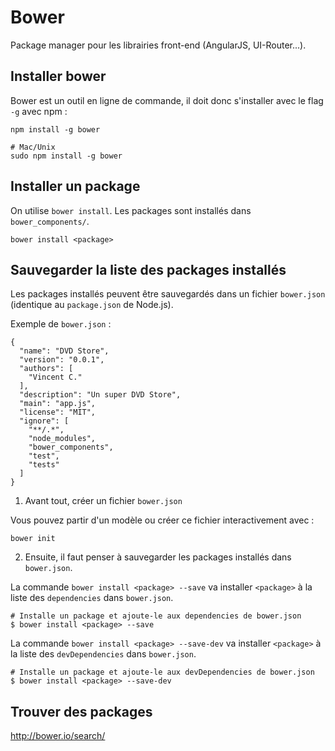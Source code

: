 Bower
=====

Package manager pour les librairies front-end (AngularJS, UI-Router...).


Installer bower
---------------

Bower est un outil en ligne de commande, il doit donc s'installer avec le flag `-g` avec npm :

    npm install -g bower

    # Mac/Unix
    sudo npm install -g bower


Installer un package
--------------------

On utilise `bower install`. Les packages sont installés dans `bower_components/`.

    bower install <package>


Sauvegarder la liste des packages installés
-------------------------------------------

Les packages installés peuvent être sauvegardés dans un fichier `bower.json` (identique au `package.json` de Node.js).

Exemple de `bower.json` :

```
{
  "name": "DVD Store",
  "version": "0.0.1",
  "authors": [
    "Vincent C."
  ],
  "description": "Un super DVD Store",
  "main": "app.js",
  "license": "MIT",
  "ignore": [
    "**/.*",
    "node_modules",
    "bower_components",
    "test",
    "tests"
  ]
}
```

1) Avant tout, créer un fichier `bower.json`

Vous pouvez partir d'un modèle ou créer ce fichier interactivement avec :

    bower init

2) Ensuite, il faut penser à sauvegarder les packages installés dans `bower.json`.

La commande `bower install <package> --save` va installer `<package>` à la liste des `dependencies` dans `bower.json`.

    # Installe un package et ajoute-le aux dependencies de bower.json
    $ bower install <package> --save

La commande `bower install <package> --save-dev` va installer `<package>` à la liste des `devDependencies` dans `bower.json`.

    # Installe un package et ajoute-le aux devDependencies de bower.json
    $ bower install <package> --save-dev


Trouver des packages
--------------------

http://bower.io/search/
